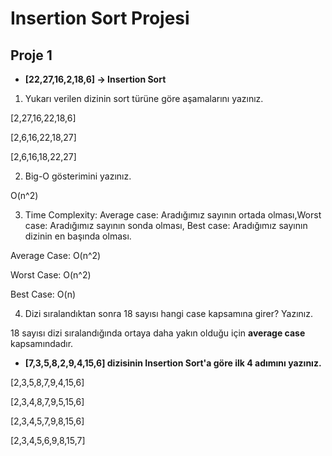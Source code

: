 # Insertion Sort Projesi

## Proje 1
- **[22,27,16,2,18,6] -> Insertion Sort**

1. Yukarı verilen dizinin sort türüne göre aşamalarını yazınız.

[2,27,16,22,18,6]

[2,6,16,22,18,27]

[2,6,16,18,22,27]


2. Big-O gösterimini yazınız.

O(n^2)



3. Time Complexity: Average case: Aradığımız sayının ortada olması,Worst case: Aradığımız sayının sonda olması, Best case: Aradığımız sayının dizinin en başında olması.

Average Case: O(n^2)

Worst Case: O(n^2)

Best Case: O(n)

4. Dizi sıralandıktan sonra 18 sayısı hangi case kapsamına girer? Yazınız.

18 sayısı dizi sıralandığında ortaya daha yakın olduğu için **average case** kapsamındadır.

- **[7,3,5,8,2,9,4,15,6] dizisinin Insertion Sort'a göre ilk 4 adımını yazınız.**

[2,3,5,8,7,9,4,15,6]

[2,3,4,8,7,9,5,15,6]

[2,3,4,5,7,9,8,15,6]

[2,3,4,5,6,9,8,15,7]
